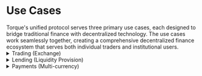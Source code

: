 # Use Cases

<div class="intro-description">
Torque's unified protocol serves three primary use cases, each designed to bridge traditional finance with decentralized technology. The use cases work seamlessly together, creating a comprehensive decentralized finance ecosystem that serves both individual traders and institutional users.
</div> 

<div class="faq-container">

<details>
<summary>Trading (Exchange)</summary>
<div>
Access the world's largest financial markets through Torque DEX. Trade forex and commodities with up to 500x leverage, backed by deep liquidity pools and institutional-grade risk mgmt.
</div>
</details>

<details>
<summary>Lending (Liquidity Provision)</summary>
<div>
Provide liquidity to collect passive yield while supporting the ecosystem. Our liquidity provision system offers competitive returns with automated market making and risk controls.
</div>
</details>

<details>
<summary>Payments (Multi-currency)</summary>
<div class="faq-reward">
Send and receive in any Torque currency while settling in your preferred currency. Torque Payments enable instant cross-chain transactions.
</div>
</details>

</div>